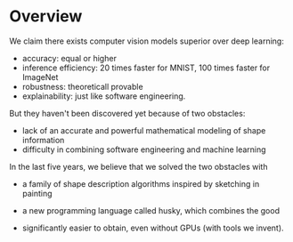 # Overview

We claim there exists computer vision models superior over deep learning:

- accuracy: equal or higher
- inference efficiency: 20 times faster for MNIST, 100 times faster for ImageNet
- robustness: theoreticall provable
- explainability: just like software engineering.

But they haven't been discovered yet because of two obstacles:

- lack of an accurate and powerful mathematical modeling of shape information
- difficulty in combining software engineering and machine learning

In the last five years, we believe that we solved the two obstacles with

- a family of shape description algorithms inspired by sketching in painting
- a new programming language called husky, which combines the good

- significantly easier to obtain, even without GPUs (with tools we invent).
